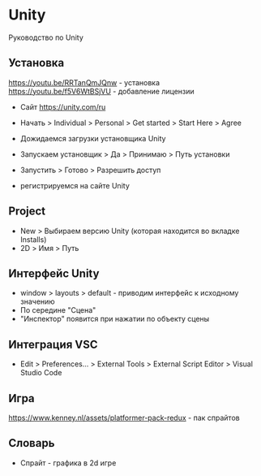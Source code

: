 # Unity
Руководство по Unity

## Установка
https://youtu.be/RRTanQmJQnw - установка<br />
https://youtu.be/f5V6WtBSjVU - добавление лицензии

* Сайт https://unity.com/ru
* Начать > Individual > Personal > Get started > Start Here > Agree
* Дожидаемся загрузки установщика Unity
* Запускаем установщик > Да > Принимаю > Путь установки
* Запустить > Готово > Разрешить доступ

* регистрируемся на сайте Unity

## Project
* New > Выбираем версию Unity (которая находится во вкладке Installs)
* 2D > Имя > Путь

## Интерфейс Unity
* window > layouts > default - приводим интерфейс к исходному значению
* По середине "Сцена"
* "Инспектор" появится при нажатии по объекту сцены

## Интеграция VSC
* Edit > Preferences... > External Tools > External Script Editor > Visual Studio Code

## Игра
https://www.kenney.nl/assets/platformer-pack-redux - пак спрайтов

## Словарь
* Спрайт - графика в 2d игре
